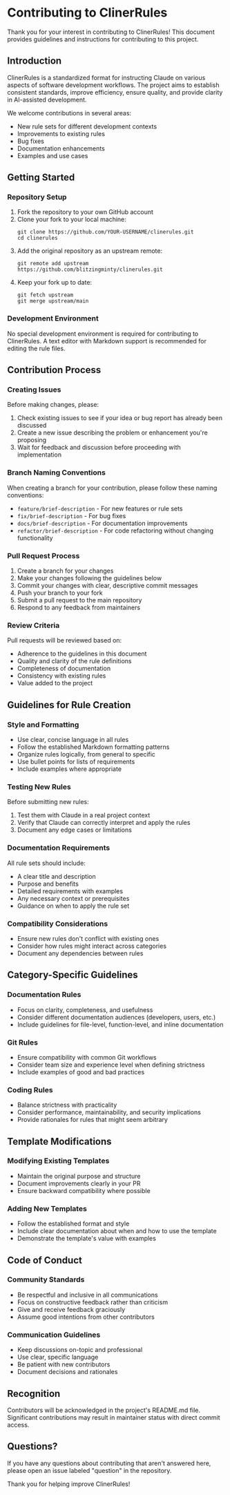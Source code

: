 # Contributing to ClinerRules

Thank you for your interest in contributing to ClinerRules! This document provides guidelines and instructions for contributing to this project.

## Introduction

ClinerRules is a standardized format for instructing Claude on various aspects of software development workflows. The project aims to establish consistent standards, improve efficiency, ensure quality, and provide clarity in AI-assisted development.

We welcome contributions in several areas:
- New rule sets for different development contexts
- Improvements to existing rules
- Bug fixes
- Documentation enhancements
- Examples and use cases

## Getting Started

### Repository Setup

1. Fork the repository to your own GitHub account
2. Clone your fork to your local machine:
   ```
   git clone https://github.com/YOUR-USERNAME/clinerules.git
   cd clinerules
   ```
3. Add the original repository as an upstream remote:
   ```
   git remote add upstream https://github.com/blitzingminty/clinerules.git
   ```
4. Keep your fork up to date:
   ```
   git fetch upstream
   git merge upstream/main
   ```

### Development Environment

No special development environment is required for contributing to ClinerRules. A text editor with Markdown support is recommended for editing the rule files.

## Contribution Process

### Creating Issues

Before making changes, please:

1. Check existing issues to see if your idea or bug report has already been discussed
2. Create a new issue describing the problem or enhancement you're proposing
3. Wait for feedback and discussion before proceeding with implementation

### Branch Naming Conventions

When creating a branch for your contribution, please follow these naming conventions:

- `feature/brief-description` - For new features or rule sets
- `fix/brief-description` - For bug fixes
- `docs/brief-description` - For documentation improvements
- `refactor/brief-description` - For code refactoring without changing functionality

### Pull Request Process

1. Create a branch for your changes
2. Make your changes following the guidelines below
3. Commit your changes with clear, descriptive commit messages
4. Push your branch to your fork
5. Submit a pull request to the main repository
6. Respond to any feedback from maintainers

### Review Criteria

Pull requests will be reviewed based on:

- Adherence to the guidelines in this document
- Quality and clarity of the rule definitions
- Completeness of documentation
- Consistency with existing rules
- Value added to the project

## Guidelines for Rule Creation

### Style and Formatting

- Use clear, concise language in all rules
- Follow the established Markdown formatting patterns
- Organize rules logically, from general to specific
- Use bullet points for lists of requirements
- Include examples where appropriate

### Testing New Rules

Before submitting new rules:

1. Test them with Claude in a real project context
2. Verify that Claude can correctly interpret and apply the rules
3. Document any edge cases or limitations

### Documentation Requirements

All rule sets should include:

- A clear title and description
- Purpose and benefits
- Detailed requirements with examples
- Any necessary context or prerequisites
- Guidance on when to apply the rule set

### Compatibility Considerations

- Ensure new rules don't conflict with existing ones
- Consider how rules might interact across categories
- Document any dependencies between rules

## Category-Specific Guidelines

### Documentation Rules

- Focus on clarity, completeness, and usefulness
- Consider different documentation audiences (developers, users, etc.)
- Include guidelines for file-level, function-level, and inline documentation

### Git Rules

- Ensure compatibility with common Git workflows
- Consider team size and experience level when defining strictness
- Include examples of good and bad practices

### Coding Rules

- Balance strictness with practicality
- Consider performance, maintainability, and security implications
- Provide rationales for rules that might seem arbitrary

## Template Modifications

### Modifying Existing Templates

- Maintain the original purpose and structure
- Document improvements clearly in your PR
- Ensure backward compatibility where possible

### Adding New Templates

- Follow the established format and style
- Include clear documentation about when and how to use the template
- Demonstrate the template's value with examples

## Code of Conduct

### Community Standards

- Be respectful and inclusive in all communications
- Focus on constructive feedback rather than criticism
- Give and receive feedback graciously
- Assume good intentions from other contributors

### Communication Guidelines

- Keep discussions on-topic and professional
- Use clear, specific language
- Be patient with new contributors
- Document decisions and rationales

## Recognition

Contributors will be acknowledged in the project's README.md file. Significant contributions may result in maintainer status with direct commit access.

## Questions?

If you have any questions about contributing that aren't answered here, please open an issue labeled "question" in the repository.

Thank you for helping improve ClinerRules!
